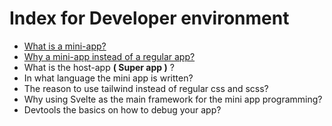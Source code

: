 # Index for Developer environment

  - [What is a mini-app?](./1.what-is-mini-app.md)
  - [Why a mini-app instead of a regular app?](./2.why-a-mini-app.md)
  - What is the host-app **( Super app )** ?
  - In what language the mini app is written?
  - The reason to use tailwind instead of regular css and scss? 
  - Why using Svelte as the main framework for the mini app programming?
  - Devtools the basics on how to debug your app?
